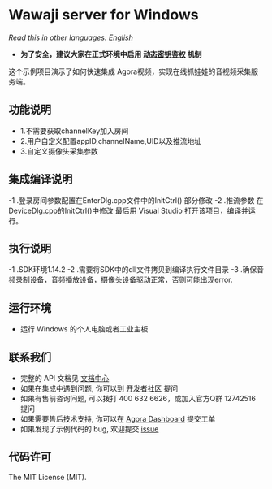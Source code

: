 # Wawaji server for Windows

*Read this in other languages: [English](README.en.md)*

- **为了安全，建议大家在正式环境中启用 [动态密钥鉴权](https://document.agora.io/cn/1.14/instruction/key.html) 机制**

这个示例项目演示了如何快速集成 Agora视频，实现在线抓娃娃的音视频采集服务端。

## 功能说明
- 1.不需要获取channelKey加入房间
- 2.用户自定义配置appID,channelName,UID以及推流地址
- 3.自定义摄像头采集参数

## 集成编译说明
-1 .登录房间参数配置在EnterDlg.cpp文件中的InitCtrl() 部分修改
-2 .推流参数 在DeviceDlg.cpp的InitCtrl()中修改
最后用 Visual Studio 打开该项目，编译并运行。

## 执行说明
-1 .SDK环境1.14.2
-2 .需要将SDK中的dll文件拷贝到编译执行文件目录
-3 .确保音频录制设备，音频播放设备，摄像头设备驱动正常，否则可能出现error.

## 运行环境
- 运行 Windows 的个人电脑或者工业主板

## 联系我们
- 完整的 API 文档见 [文档中心](https://docs.agora.io/cn/)
- 如果在集成中遇到问题, 你可以到 [开发者社区](https://dev.agora.io/cn/) 提问
- 如果有售前咨询问题, 可以拨打 400 632 6626，或加入官方Q群 12742516 提问
- 如果需要售后技术支持, 你可以在 [Agora Dashboard](https://dashboard.agora.io) 提交工单
- 如果发现了示例代码的 bug, 欢迎提交 [issue](https://github.com/AgoraIO/Wawaji/issues)

## 代码许可
The MIT License (MIT).
